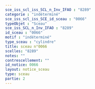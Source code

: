 ```yaml
---
sce_iss_scl_iss_SCL_n_Inv_IFAO : "8289"
categorie : "indéterminé"
sce_iss_scl_iss_SCE_id_sceau : "0066"
typeObjet : "Sceau"
sce_iss_SCL_n_Inv_IFAO : "8289"
id_sceau : "0066"
motif : "indéterminé"
type_sceau : "cylindre"
title: sceau n°0066
scelles: "8289"
notes: ""
contrescellement: ""
id_notice: 0066
layout: notice_sceau
type: sceau
partie: 2
---
```

